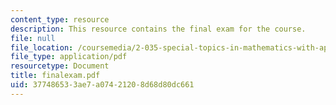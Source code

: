 ```yaml
---
content_type: resource
description: This resource contains the final exam for the course.
file: null
file_location: /coursemedia/2-035-special-topics-in-mathematics-with-applications-linear-algebra-and-the-calculus-of-variations-spring-2007/377486533ae7a07421208d68d80dc661_finalexam.pdf
file_type: application/pdf
resourcetype: Document
title: finalexam.pdf
uid: 37748653-3ae7-a074-2120-8d68d80dc661
---
```

